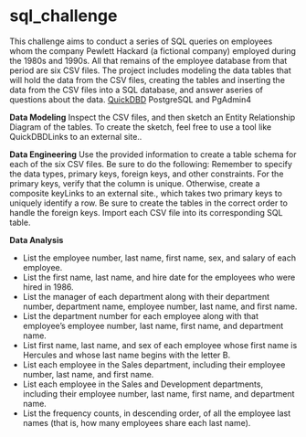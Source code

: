 # sql_challenge

This challenge aims to conduct a series of SQL queries on employees whom the company Pewlett Hackard (a fictional company) employed during the 1980s and 1990s. All that remains of the employee database from that period are six CSV files. The project includes modeling the data tables that will hold the data from the CSV files, creating the tables and inserting the data from the CSV files into a SQL database, and answer aseries of questions about the data.
[QuickDBD](https://app.quickdatabasediagrams.com/#/) PostgreSQL and PgAdmin4 


**Data Modeling**
Inspect the CSV files, and then sketch an Entity Relationship Diagram of the tables. To create the sketch, feel free to use a tool like QuickDBDLinks to an external site..

**Data Engineering**
Use the provided information to create a table schema for each of the six CSV files. Be sure to do the following:
Remember to specify the data types, primary keys, foreign keys, and other constraints.
For the primary keys, verify that the column is unique. Otherwise, create a composite keyLinks to an external site., which takes two primary keys to uniquely identify a row.
Be sure to create the tables in the correct order to handle the foreign keys.
Import each CSV file into its corresponding SQL table.

**Data Analysis**
* List the employee number, last name, first name, sex, and salary of each employee.
* List the first name, last name, and hire date for the employees who were hired in 1986.
* List the manager of each department along with their department number, department name, employee number, last name, and first name.
* List the department number for each employee along with that employee’s employee number, last name, first name, and department name.
* List first name, last name, and sex of each employee whose first name is Hercules and whose last name begins with the letter B.
* List each employee in the Sales department, including their employee number, last name, and first name.
* List each employee in the Sales and Development departments, including their employee number, last name, first name, and department name.
* List the frequency counts, in descending order, of all the employee last names (that is, how many employees share each last name).

